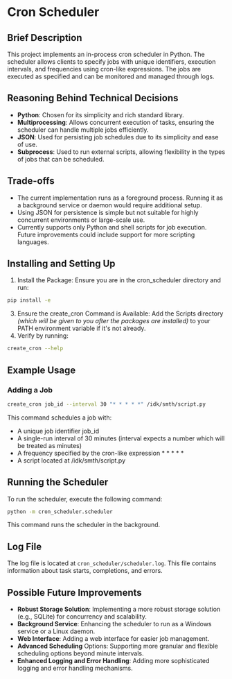 # Cron Scheduler
## Brief Description
This project implements an in-process cron scheduler in Python. The scheduler allows clients to specify jobs with unique identifiers, execution intervals, and frequencies using cron-like expressions. The jobs are executed as specified and can be monitored and managed through logs.
## Reasoning Behind Technical Decisions
* **Python**: Chosen for its simplicity and rich standard library.
* **Multiprocessing**: Allows concurrent execution of tasks, ensuring the scheduler can handle multiple jobs efficiently.
* **JSON**: Used for persisting job schedules due to its simplicity and ease of use.
* **Subprocess**: Used to run external scripts, allowing flexibility in the types of jobs that can be scheduled.
## Trade-offs
* The current implementation runs as a foreground process. Running it as a background service or daemon would require additional setup.
* Using JSON for persistence is simple but not suitable for highly concurrent environments or large-scale use.
* Currently supports only Python and shell scripts for job execution. Future improvements could include support for more scripting languages.

## Installing and Setting Up
1. Install the Package: Ensure you are in the cron_scheduler directory and run:
```sh
pip install -e
```
3. Ensure the create_cron Command is Available:
Add the Scripts directory *(which will be given to you after the packages are installed)* to your PATH environment variable if it's not already.
4. Verify by running:
```sh
create_cron --help
```

## Example Usage
### Adding a Job
```sh
create_cron job_id --interval 30 "* * * * *" /idk/smth/script.py
```

This command schedules a job with:
* A unique job identifier job_id
* A single-run interval of 30 minutes (interval expects a number which will be treated as minutes)
* A frequency specified by the cron-like expression * * * * *
* A script located at /idk/smth/script.py

## Running the Scheduler
To run the scheduler, execute the following command:
```sh
python -m cron_scheduler.scheduler
```
This command runs the scheduler in the background.

## Log File
The log file is located at `cron_scheduler/scheduler.log`. This file contains information about task starts, completions, and errors.

## Possible Future Improvements
* **Robust Storage Solution**: Implementing a more robust storage solution (e.g., SQLite) for concurrency and scalability.
* **Background Service**: Enhancing the scheduler to run as a Windows service or a Linux daemon.
* **Web Interface**: Adding a web interface for easier job management.
* **Advanced Scheduling** Options: Supporting more granular and flexible scheduling options beyond minute intervals.
* **Enhanced Logging and Error Handling**: Adding more sophisticated logging and error handling mechanisms.

